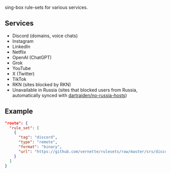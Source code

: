 sing-box rule-sets for various services.

## Services

- Discord (domains, voice chats)
- Instagram
- LinkedIn
- Netflix
- OpenAI (ChatGPT)
- Grok
- YouTube
- X (Twitter)
- TikTok
- RKN (sites blocked by RKN)
- Unavailable in Russia (sites that blocked users from Russia, automatically synced with [dartraiden/no-russia-hosts](https://github.com/dartraiden/no-russia-hosts))

## Example

```json
"route": {
  "rule_set": [
    {
      "tag": "discord",
      "type": "remote",
      "format": "binary",
      "url": "https://github.com/vernette/rulesets/raw/master/srs/discord-full.srs"
    }
  ]
}
```
